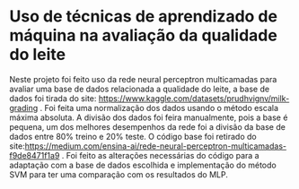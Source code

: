 # Uso de técnicas de aprendizado de máquina na avaliação da qualidade do leite

Neste projeto foi feito uso da rede neural perceptron multicamadas para avaliar uma base de dados relacionada a qualidade do leite, a base de dados foi tirada do site:
https://www.kaggle.com/datasets/prudhvignv/milk-grading . Foi feita uma normalização dos dados usando o método escala máxima absoluta. A divisão dos dados foi feira 
manualmente, pois a base é pequena, um dos melhores desempenhos da rede foi a divisão da base de dados entre 80% treino e 20% teste.
O código base foi retirado do site:https://medium.com/ensina-ai/rede-neural-perceptron-multicamadas-f9de8471f1a9 . Foi feito as alterações necessárias do código para a adaptação com a base de dados escolhida e implementação do método SVM para ter uma comparação com os resultados do MLP. 
